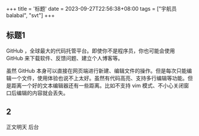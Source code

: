 +++
title = '标题'
date = 2023-09-27T22:56:38+08:00
tags = ["宇航员balabal", "svt"]
+++

## 标题1
  GitHub ，全球最大的代码托管平台。即使你不是程序员，你也可能会使用 GitHub 来下载软件、反馈问题、建立个人博客等。

  虽然 GitHub 本身可以直接在网页端进行新建、编辑文件的操作。但是每次只能编辑一个文件，使用体验也说不上太好。虽然有代码高亮、支持多行编辑等功能。但是距离一个好的文本编辑器还有一些距离。比如不支持 vim 模式、不小心关闭窗口后编辑的内容就会丢失。
## 2
正文明天 后台
